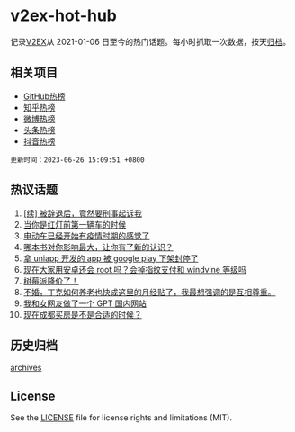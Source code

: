 # v2ex-hot-hub

 记录[V2EX](https://www.v2ex.com/)从 2021-01-06 日至今的热门话题。每小时抓取一次数据，按天[归档](archives)。
 
 ## 相关项目

- [GitHub热榜](https://github.com/lonnyzhang423/github-hot-hub)
- [知乎热榜](https://github.com/lonnyzhang423/zhihu-hot-hub)
- [微博热榜](https://github.com/lonnyzhang423/weibo-hot-hub)
- [头条热榜](https://github.com/lonnyzhang423/toutiao-hot-hub)
- [抖音热榜](https://github.com/lonnyzhang423/douyin-hot-hub)


 `更新时间：2023-06-26 15:09:51 +0800`

## 热议话题

1. [[续] 被辞退后，竟然要刑事起诉我](https://www.v2ex.com/t/951649)
1. [当你是红灯前第一辆车的时候](https://www.v2ex.com/t/951664)
1. [电动车已经开始有疫情时期的感觉了](https://www.v2ex.com/t/951660)
1. [哪本书对你影响最大，让你有了新的认识？](https://www.v2ex.com/t/951691)
1. [拿 uniapp 开发的 app 被 google play 下架封停了](https://www.v2ex.com/t/951495)
1. [现在大家用安卓还会 root 吗？会掉指纹支付和 windvine 等级吗](https://www.v2ex.com/t/951507)
1. [树莓派降价了！](https://www.v2ex.com/t/951615)
1. [不婚，丁克如何养老也快成这里的月经贴了，我最想强调的是互相尊重。](https://www.v2ex.com/t/951490)
1. [我和女网友做了一个 GPT 国内网站](https://www.v2ex.com/t/951614)
1. [现在成都买房是不是合适的时候？](https://www.v2ex.com/t/951629)

## 历史归档

[archives](archives)

## License

See the [LICENSE](LICENSE) file for license rights and limitations (MIT).
